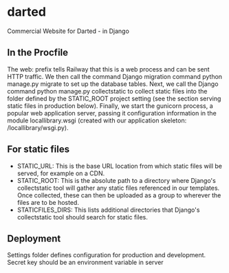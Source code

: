 # darted
Commercial Website for Darted - in Django


## In the Procfile
The web: prefix tells Railway that this is a web process and can be sent HTTP traffic. We then call the command Django migration command python manage.py migrate to set up the database tables. Next, we call the Django command python manage.py collectstatic to collect static files into the folder defined by the STATIC_ROOT project setting (see the section serving static files in production below). Finally, we start the gunicorn process, a popular web application server, passing it configuration information in the module locallibrary.wsgi (created with our application skeleton: /locallibrary/wsgi.py).


## For static files
- STATIC_URL: This is the base URL location from which static files will be served, for example on a CDN.
- STATIC_ROOT: This is the absolute path to a directory where Django's collectstatic tool will gather any static files referenced in our templates. Once collected, these can then be uploaded as a group to wherever the files are to be hosted.
- STATICFILES_DIRS: This lists additional directories that Django's collectstatic tool should search for static files.


## Deployment
Settings folder defines configuration for production and development.
Secret key should be an environment variable in server
